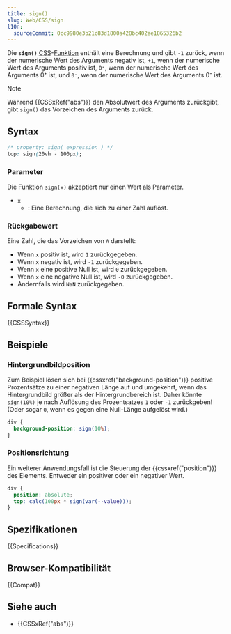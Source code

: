 ```yaml
---
title: sign()
slug: Web/CSS/sign
l10n:
  sourceCommit: 0cc9980e3b21c83d1800a428bc402ae1865326b2
---
```


Die **`sign()`** [CSS](/de/docs/Web/CSS)-[Funktion](/de/docs/Web/CSS/CSS_Values_and_Units/CSS_Value_Functions) enthält eine Berechnung und gibt `-1` zurück, wenn der numerische Wert des Arguments negativ ist, `+1`, wenn der numerische Wert des Arguments positiv ist, `0⁺`, wenn der numerische Wert des Arguments 0⁺ ist, und `0⁻`, wenn der numerische Wert des Arguments 0⁻ ist.

> [!NOTE]
> Während {{CSSxRef("abs")}} den Absolutwert des Arguments zurückgibt, gibt `sign()` das Vorzeichen des Arguments zurück.

## Syntax

```css
/* property: sign( expression ) */
top: sign(20vh - 100px);
```

### Parameter

Die Funktion `sign(x)` akzeptiert nur einen Wert als Parameter.

- `x`
  - : Eine Berechnung, die sich zu einer Zahl auflöst.

### Rückgabewert

Eine Zahl, die das Vorzeichen von `A` darstellt:

- Wenn `x` positiv ist, wird `1` zurückgegeben.
- Wenn `x` negativ ist, wird `-1` zurückgegeben.
- Wenn `x` eine positive Null ist, wird `0` zurückgegeben.
- Wenn `x` eine negative Null ist, wird `-0` zurückgegeben.
- Andernfalls wird `NaN` zurückgegeben.

## Formale Syntax

{{CSSSyntax}}

## Beispiele

### Hintergrundbildposition

Zum Beispiel lösen sich bei {{cssxref("background-position")}} positive Prozentsätze zu einer negativen Länge auf und umgekehrt, wenn das Hintergrundbild größer als der Hintergrundbereich ist. Daher könnte `sign(10%)` je nach Auflösung des Prozentsatzes `1` oder `-1` zurückgeben! (Oder sogar `0`, wenn es gegen eine Null-Länge aufgelöst wird.)

```css
div {
  background-position: sign(10%);
}
```

### Positionsrichtung

Ein weiterer Anwendungsfall ist die Steuerung der {{cssxref("position")}} des Elements. Entweder ein positiver oder ein negativer Wert.

```css
div {
  position: absolute;
  top: calc(100px * sign(var(--value)));
}
```

## Spezifikationen

{{Specifications}}

## Browser-Kompatibilität

{{Compat}}

## Siehe auch

- {{CSSxRef("abs")}}
